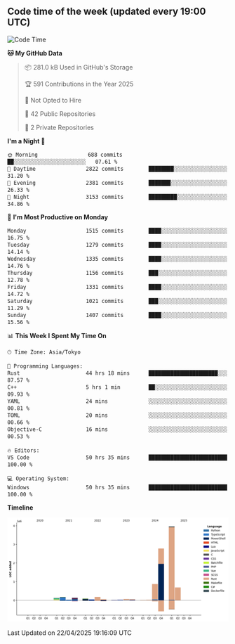 ## Code time of the week (updated every 19:00 UTC)

<!--START_SECTION:waka-->
![Code Time](http://img.shields.io/badge/Code%20Time-4%2C770%20hrs%205%20mins-blue)

**🐱 My GitHub Data** 

> 📦 281.0 kB Used in GitHub's Storage 
 > 
> 🏆 591 Contributions in the Year 2025
 > 
> 🚫 Not Opted to Hire
 > 
> 📜 42 Public Repositories 
 > 
> 🔑 2 Private Repositories 
 > 
**I'm a Night 🦉** 

```text
🌞 Morning                688 commits         ██░░░░░░░░░░░░░░░░░░░░░░░   07.61 % 
🌆 Daytime                2822 commits        ████████░░░░░░░░░░░░░░░░░   31.20 % 
🌃 Evening                2381 commits        ███████░░░░░░░░░░░░░░░░░░   26.33 % 
🌙 Night                  3153 commits        █████████░░░░░░░░░░░░░░░░   34.86 % 
```
📅 **I'm Most Productive on Monday** 

```text
Monday                   1515 commits        ████░░░░░░░░░░░░░░░░░░░░░   16.75 % 
Tuesday                  1279 commits        ████░░░░░░░░░░░░░░░░░░░░░   14.14 % 
Wednesday                1335 commits        ████░░░░░░░░░░░░░░░░░░░░░   14.76 % 
Thursday                 1156 commits        ███░░░░░░░░░░░░░░░░░░░░░░   12.78 % 
Friday                   1331 commits        ████░░░░░░░░░░░░░░░░░░░░░   14.72 % 
Saturday                 1021 commits        ███░░░░░░░░░░░░░░░░░░░░░░   11.29 % 
Sunday                   1407 commits        ████░░░░░░░░░░░░░░░░░░░░░   15.56 % 
```


📊 **This Week I Spent My Time On** 

```text
🕑︎ Time Zone: Asia/Tokyo

💬 Programming Languages: 
Rust                     44 hrs 18 mins      ██████████████████████░░░   87.57 % 
C++                      5 hrs 1 min         ██░░░░░░░░░░░░░░░░░░░░░░░   09.93 % 
YAML                     24 mins             ░░░░░░░░░░░░░░░░░░░░░░░░░   00.81 % 
TOML                     20 mins             ░░░░░░░░░░░░░░░░░░░░░░░░░   00.66 % 
Objective-C              16 mins             ░░░░░░░░░░░░░░░░░░░░░░░░░   00.53 % 

🔥 Editors: 
VS Code                  50 hrs 35 mins      █████████████████████████   100.00 % 

💻 Operating System: 
Windows                  50 hrs 35 mins      █████████████████████████   100.00 % 
```

**Timeline**

![Lines of Code chart](https://raw.githubusercontent.com/SARDONYX-sard/SARDONYX-sard/main/assets/bar_graph.png)


 Last Updated on 22/04/2025 19:16:09 UTC
<!--END_SECTION:waka-->
